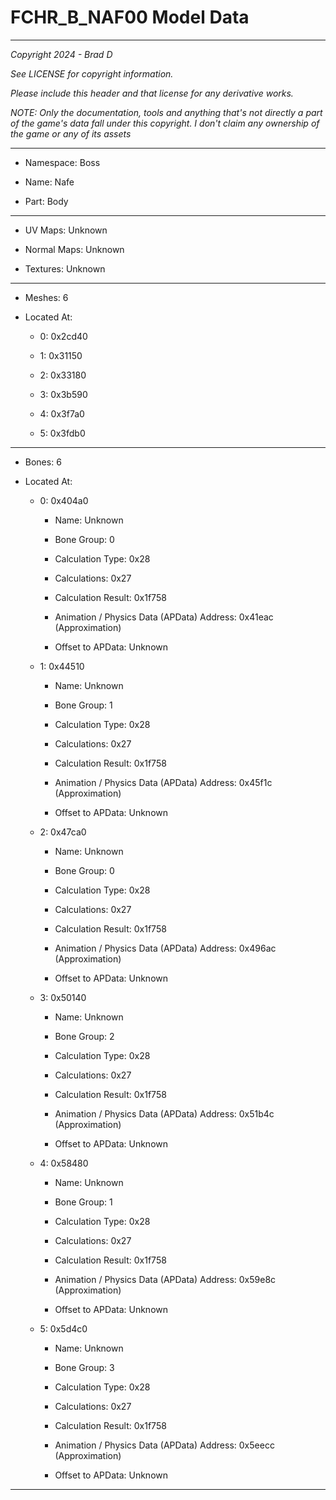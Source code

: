 # FCHR_B_NAF00 Model Data

---

*Copyright 2024 - Brad D*

*See LICENSE for copyright information.*

*Please include this header and that license for any derivative works.*

*NOTE: Only the documentation, tools and anything that's not directly a part of the game's data fall under this copyright. I don't claim any ownership of the game or any of its assets*

---

* Namespace: Boss

* Name: Nafe

* Part: Body

---

* UV Maps: Unknown

* Normal Maps: Unknown

* Textures: Unknown

---

* Meshes: 6

* Located At:

  * 0: 0x2cd40

  * 1: 0x31150

  * 2: 0x33180

  * 3: 0x3b590

  * 4: 0x3f7a0

  * 5: 0x3fdb0

---

* Bones: 6

* Located At:

  * 0: 0x404a0

    * Name: Unknown

    * Bone Group: 0

    * Calculation Type: 0x28

    * Calculations: 0x27

    * Calculation Result: 0x1f758

    * Animation / Physics Data (APData) Address: 0x41eac (Approximation)

    * Offset to APData: Unknown

  * 1: 0x44510

    * Name: Unknown

    * Bone Group: 1

    * Calculation Type: 0x28

    * Calculations: 0x27

    * Calculation Result: 0x1f758

    * Animation / Physics Data (APData) Address: 0x45f1c (Approximation)

    * Offset to APData: Unknown

  * 2: 0x47ca0

    * Name: Unknown

    * Bone Group: 0

    * Calculation Type: 0x28

    * Calculations: 0x27

    * Calculation Result: 0x1f758

    * Animation / Physics Data (APData) Address: 0x496ac (Approximation)

    * Offset to APData: Unknown

  * 3: 0x50140

    * Name: Unknown

    * Bone Group: 2

    * Calculation Type: 0x28

    * Calculations: 0x27

    * Calculation Result: 0x1f758

    * Animation / Physics Data (APData) Address: 0x51b4c (Approximation)

    * Offset to APData: Unknown

  * 4: 0x58480

    * Name: Unknown

    * Bone Group: 1

    * Calculation Type: 0x28

    * Calculations: 0x27

    * Calculation Result: 0x1f758

    * Animation / Physics Data (APData) Address: 0x59e8c (Approximation)

    * Offset to APData: Unknown

  * 5: 0x5d4c0

    * Name: Unknown

    * Bone Group: 3

    * Calculation Type: 0x28

    * Calculations: 0x27

    * Calculation Result: 0x1f758

    * Animation / Physics Data (APData) Address: 0x5eecc (Approximation)

    * Offset to APData: Unknown

---

